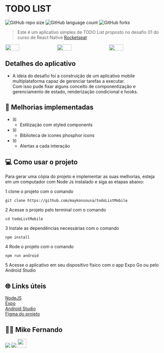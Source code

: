 # TODO LIST

![GitHub repo size](https://img.shields.io/github/repo-size/MikeFernando/Challenger-Ignite-TodoList-React-Native)
![GitHub language count](https://img.shields.io/github/languages/count/MikeFernando/Challenger-Ignite-TodoList-React-Native)
![GitHub forks](https://img.shields.io/github/forks/MikeFernando/Challenger-Ignite-TodoList-React-Native)


> Este é um aplicativo simples de TODO List proposto no desafio 01 do curso de React Native [Rocketseat](http://app.ropcketseat.com.br)

<div
  style="width:100%; display:flex; align-items:center; gap:16px" 
>
<img src="./assets/img2.png" width="30%">
<img src="./assets/img1.png"  width="30%">
<img src="./assets/img3.png" width="30%">


</div>

## Detalhes do aplicativo

- A ideia do desafio foi a construição de um aplicativo mobile multiplataforma capaz de gerenciar tarefas a executar.  
Com isso pude fixar alguns conceito de componentização e gerenciamento de estado, renderização condicional e hooks.

## 🚀 Melhorias implementadas
- [x] - Estilização com styled components
- [x] - Biblioteca de icones phosphor icons
- [x] - Alertas a cada interação


## 💻 Como usar o projeto
Para gerar uma cópia do projeto e implementar as suas melhorias, esteja em um computador com Node Js instalado e siga as etapas abaixo:

1  clone o projeto com o comando 
```
git clone https://github.com/maykonsousa/todoListMobile
``` 
2  Acesse o projeto pelo terminal com o comando 
```
cd todoListMobile
```  
3  Instale as dependências necessárias com o comando
```
npm install
```

4  Rode o projeto com o comando
```
npm run android
``` 
5  Acesse o aplicativo em seu dispositívo físico com o app Expo Go ou pelo Android Studio 

## 🌐 Links úteis
[NodeJS](https://nodejs.org/en/download)  
[Expo](https://expo.dev/)  
[Android Studio](https://developer.android.com/studio/install?hl=pt-br)  
[Figma do projeto](https://www.figma.com/file/9oFvFCof9KMaxDsH9IhPjg/ToDo-List-%E2%80%A2-Mobile)


## 🧑‍💻 Mike Fernando

[<img src="https://img.shields.io/badge/linkedin-%230077B5.svg?&style=for-the-badge&logo=linkedin&logoColor=white" />]([https://www.linkedin.com/in/maykonsousa](https://www.linkedin.com/in/mike-fernando3g/))
[<img src=" https://img.shields.io/badge/GitHub-100000?style=for-the-badge&logo=github&logoColor=white" />](https://gthub.com/MikeFernando)
[<img src="https://img.shields.io/website-up-down-green-red/http/shields.io.svg" height="28" />]([http://maykonsousa.dev.br](https://devmaikera.vercel.app/)https://devmaikera.vercel.app/
)
